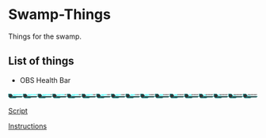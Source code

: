 # Swamp-Things
Things for the swamp.

## List of things

- OBS Health Bar

![Default Sprite](OBS_health_bar/sprites/element_blue01.png)

[Script](OBS_health_bar/healthBar.lua)

[Instructions](OBS_health_bar/OBS_health_bar.md)
